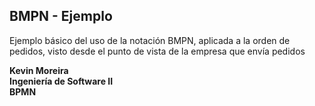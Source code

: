 ## BMPN - Ejemplo

Ejemplo básico del uso de la notación BMPN, aplicada a la orden de pedidos, visto desde el punto de vista de la empresa que envía pedidos

**Kevin Moreira**  
**Ingeniería de Software II**  
**BPMN**
